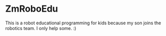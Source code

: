 # ZmRoboEdu
This is a robot educational programming for kids because my son joins the robotics team. I only help some. :)
